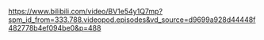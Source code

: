 https://www.bilibili.com/video/BV1e54y1Q7mp?spm_id_from=333.788.videopod.episodes&vd_source=d9699a928d44448f482778b4ef094be0&p=488